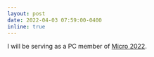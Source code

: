 ```yaml
---
layout: post
date: 2022-04-03 07:59:00-0400
inline: true
---
```


I will be serving as a PC member of  [Micro 2022](https://www.microarch.org/micro55/).

